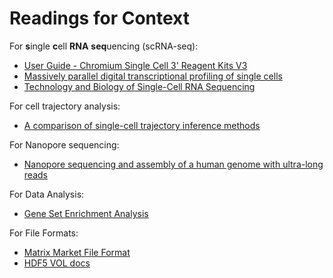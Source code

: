 # Readings for Context

For **s**ingle **c**ell **RNA** **seq**uencing (scRNA-seq):
* [User Guide - Chromium Single Cell 3' Reagent Kits V3][guide-chromium-sc]
* [Massively parallel digital transcriptional profiling of single cells][paper-massive-sc-profile]
* [Technology and Biology of Single-Cell RNA Sequencing][paper-scrna-seq]

For cell trajectory analysis:
* [A comparison of single-cell trajectory inference methods][paper-sc-trajectory-methods]

For Nanopore sequencing:
* [Nanopore sequencing and assembly of a human genome with ultra-long reads](https://www.nature.com/articles/nbt.4060)

For Data Analysis:
* [Gene Set Enrichment Analysis](https://www.pnas.org/content/pnas/102/43/15545.full.pdf)

For File Formats:
* [Matrix Market File Format](https://math.nist.gov/MatrixMarket/formats.html)
* [HDF5 VOL docs](https://sites.google.com/site/jailinliu/nersc/hdf5_vol)


<!-- Resources -->
[paper-sc-trajectory-methods]: https://www.nature.com/articles/s41587-019-0071-9
[paper-massive-sc-profile]:    https://www.nature.com/articles/ncomms14049
[paper-scrna-seq]:             https://www.cell.com/molecular-cell/fulltext/S1097-2765(15)00261-0

[guide-chromium-sc]: https://support.10xgenomics.com/single-cell-gene-expression/library-prep/doc/user-guide-chromium-single-cell-3-reagent-kits-user-guide-v31-chemistry
